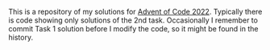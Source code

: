 
This is a repository of my solutions for [Advent of Code 2022](https://adventofcode.com/2022). Typically there is code showing only solutions of the 2nd task. Occasionally I remember to commit Task 1 solution before I modify the code, so it might be found in the history.

